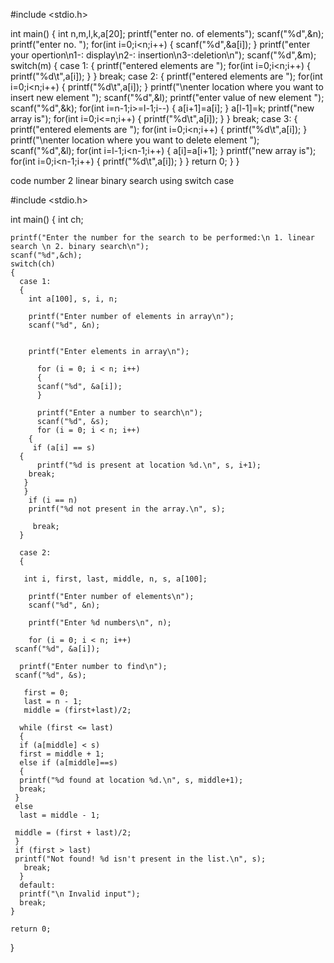 #include <stdio.h>

int main()
{
    int n,m,l,k,a[20];
    printf("enter no. of elements");
    scanf("%d",&n);
    printf("enter no. ");
    for(int i=0;i<n;i++)
    {
        scanf("%d",&a[i]);
    }
    printf("enter your opertion\n1-: display\n2-: insertion\n3-:deletion\n");
    scanf("%d",&m);
    switch(m)
    {
        case 1:
        {
            printf("entered elements are ");
            for(int i=0;i<n;i++)
            {
         printf("%d\t",a[i]);
            }
        }
        break;
        case 2:
        {
            printf("entered elements are ");
            for(int i=0;i<n;i++)
            {
         printf("%d\t",a[i]);
            }
            printf("\nenter location where you want to insert new element ");
            scanf("%d",&l);
            printf("enter value of new element ");
            scanf("%d",&k);
            for(int i=n-1;i>=l-1;i--)
            {
                a[i+1]=a[i];
            }
            a[l-1]=k;
            printf("new array is");
            for(int i=0;i<=n;i++)
            {
         printf("%d\t",a[i]);
            }
        }
        break;
        case 3:
        {
            printf("entered elements are ");
            for(int i=0;i<n;i++)
            {
         printf("%d\t",a[i]);
            }
            printf("\nenter location where you want to delete element ");
            scanf("%d",&l);
            for(int i=l-1;i<n-1;i++)
            {
                a[i]=a[i+1];
            }
            printf("new array is");
            for(int i=0;i<n-1;i++)
            {
         printf("%d\t",a[i]); 
        }
    }
    return 0;
    }
}













code number 2 linear binary search using switch case



#include <stdio.h>

int main()
{
    int ch;
    
    printf("Enter the number for the search to be performed:\n 1. linear search \n 2. binary search\n");
    scanf("%d",&ch);
    switch(ch)
    {
      case 1:
      {
        int a[100], s, i, n;

        printf("Enter number of elements in array\n");
        scanf("%d", &n);

  
        printf("Enter elements in array\n");

          for (i = 0; i < n; i++)
          {
          scanf("%d", &a[i]);
          }

          printf("Enter a number to search\n");
          scanf("%d", &s);
          for (i = 0; i < n; i++)
        {
         if (a[i] == s)  
      {
          printf("%d is present at location %d.\n", s, i+1);
        break;
       }
       }
        if (i == n)
        printf("%d not present in the array.\n", s);
          
         break;  
      }
      
      case 2:
      {
        
       int i, first, last, middle, n, s, a[100];

        printf("Enter number of elements\n");
        scanf("%d", &n);

        printf("Enter %d numbers\n", n);

        for (i = 0; i < n; i++)
     scanf("%d", &a[i]);

      printf("Enter number to find\n");
     scanf("%d", &s);

       first = 0;
       last = n - 1;
       middle = (first+last)/2;

      while (first <= last) 
      {
      if (a[middle] < s)
      first = middle + 1;
      else if (a[middle]==s)
      {
      printf("%d found at location %d.\n", s, middle+1);
      break;
     }
     else
      last = middle - 1;

     middle = (first + last)/2;
     }
     if (first > last)
     printf("Not found! %d isn't present in the list.\n", s);
       break; 
      }
      default:
      printf("\n Invalid input");
      break;
    }

    return 0;
}
